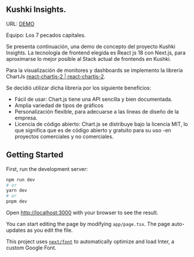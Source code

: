 ## Kushki Insights.
URL: [DEMO](http://kushki-analytics-front.s3-website-us-east-1.amazonaws.com/)

Equipo: Los 7 pecados capitales.

Se presenta continuación, una demo de concepto del proyecto Kushki Insights.
La tecnología de frontend elegida es React js 18 con  Next.js, para aproximarse lo mejor posible al Stack actual de frontends en Kushki. 

Para la visualización de monitores y dashboards se implemento la librería ChartJs [react-chartjs-2 | react-chartjs-2](https://react-chartjs-2.js.org/).

Se decidió utilizar dicha librería por los siguiente beneficios:

- Fácil de usar: Chart.js tiene una API sencilla y bien documentada.
- Amplia variedad de tipos de gráficos
- Personalización flexible, para adecuarse a las lineas de diseño de la empresa.
- Licencia de código abierto: Chart.js se distribuye bajo la licencia MIT, lo que significa que es de código abierto y gratuito para su uso -en proyectos comerciales y no comerciales.

## Getting Started

First, run the development server:

```bash
npm run dev
# or
yarn dev
# or
pnpm dev
```

Open [http://localhost:3000](http://localhost:3000) with your browser to see the result.

You can start editing the page by modifying `app/page.tsx`. The page auto-updates as you edit the file.

This project uses [`next/font`](https://nextjs.org/docs/basic-features/font-optimization) to automatically optimize and load Inter, a custom Google Font.
